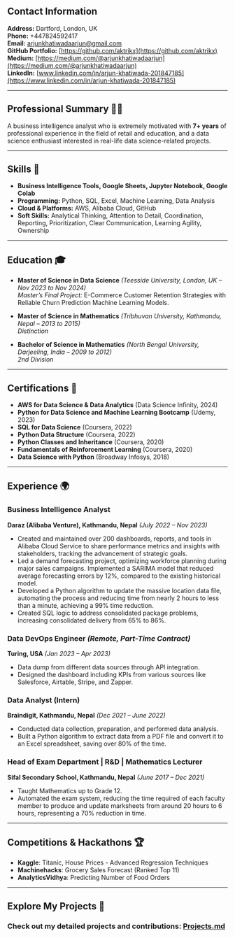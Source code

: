 
## Contact Information

**Address:** Dartford, London, UK  
**Phone:** +447824592417  
**Email:** [arjunkhatiwadaarjun@gmail.com](mailto:arjunkhatiwadaarjun@gmail.com)  
**GitHub Portfolio:** [https://github.com/aktrikx](https://github.com/aktrikx)  
**Medium:** [https://medium.com/@arjunkhatiwadaarjun](https://medium.com/@arjunkhatiwadaarjun)  
**LinkedIn:** [www.linkedin.com/in/arjun-khatiwada-201847185](https://www.linkedin.com/in/arjun-khatiwada-201847185)

---

## Professional Summary 🧑‍💻

A business intelligence analyst who is extremely motivated with **7+ years** of professional experience in the field of retail and education, and a data science enthusiast interested in real-life data science-related projects.

---

## Skills 🔧

- **Business Intelligence Tools, Google Sheets, Jupyter Notebook, Google Colab**
- **Programming:** Python, SQL, Excel, Machine Learning, Data Analysis
- **Cloud & Platforms:** AWS, Alibaba Cloud, GitHub
- **Soft Skills:** Analytical Thinking, Attention to Detail, Coordination, Reporting, Prioritization, Clear Communication, Learning Agility, Ownership

---

## Education 🎓

- **Master of Science in Data Science** *(Teesside University, London, UK – Nov 2023 to Nov 2024)*  
  *Master’s Final Project:* E-Commerce Customer Retention Strategies with Reliable Churn Prediction Machine Learning Models.
  
- **Master of Science in Mathematics** *(Tribhuvan University, Kathmandu, Nepal – 2013 to 2015)*  
  *Distinction*

- **Bachelor of Science in Mathematics** *(North Bengal University, Darjeeling, India – 2009 to 2012)*  
  *2nd Division*

---

## Certifications 🏅

- **AWS for Data Science & Data Analytics** (Data Science Infinity, 2024)
- **Python for Data Science and Machine Learning Bootcamp** (Udemy, 2023)
- **SQL for Data Science** (Coursera, 2022)
- **Python Data Structure** (Coursera, 2022)
- **Python Classes and Inheritance** (Coursera, 2020)
- **Fundamentals of Reinforcement Learning** (Coursera, 2020)
- **Data Science with Python** (Broadway Infosys, 2018)

---

## Experience 🌍

### Business Intelligence Analyst  
**Daraz (Alibaba Venture), Kathmandu, Nepal** _(July 2022 – Nov 2023)_  
- Created and maintained over 200 dashboards, reports, and tools in Alibaba Cloud Service to share performance metrics and insights with stakeholders, tracking the advancement of strategic goals.
- Led a demand forecasting project, optimizing workforce planning during major sales campaigns. Implemented a SARIMA model that reduced average forecasting errors by 12%, compared to the existing historical model.
- Developed a Python algorithm to update the massive location data file, automating the process and reducing time from nearly 2 hours to less than a minute, achieving a 99% time reduction.
- Created SQL logic to address consolidated package problems, increasing consolidated delivery from 65% to 86%.

### Data DevOps Engineer _(Remote, Part-Time Contract)_  
**Turing, USA** _(Jan 2023 – Apr 2023)_  
- Data dump from different data sources through API integration.
- Designed the dashboard including KPIs from various sources like Salesforce, Airtable, Stripe, and Zapper.

### Data Analyst (Intern)  
**Braindigit, Kathmandu, Nepal** _(Dec 2021 – June 2022)_  
- Conducted data collection, preparation, and performed data analysis.
- Built a Python algorithm to extract data from a PDF file and convert it to an Excel spreadsheet, saving over 80% of the time.

### Head of Exam Department | R&D | Mathematics Lecturer  
**Sifal Secondary School, Kathmandu, Nepal** _(June 2017 – Dec 2021)_  
- Taught Mathematics up to Grade 12.
- Automated the exam system, reducing the time required of each faculty member to produce and update marksheets from around 20 hours to 6 hours, representing a 70% reduction in time.

---

## Competitions & Hackathons 🏆

- **Kaggle**: Titanic, House Prices - Advanced Regression Techniques
- **Machinehacks**: Grocery Sales Forecast (Ranked Top 11)
- **AnalyticsVidhya**: Predicting Number of Food Orders

---

## Explore My Projects 🚀

### Check out my detailed projects and contributions: [Projects.md](Projects.md)
